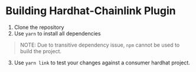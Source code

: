 # Building Hardhat-Chainlink Plugin

1. Clone the repository
2. Use `yarn` to install all dependencies

> NOTE: Due to transitive dependency issue, `npm` cannot be used to build the project.

3. Use `yarn link` to test your changes against a consumer hardhat project.
